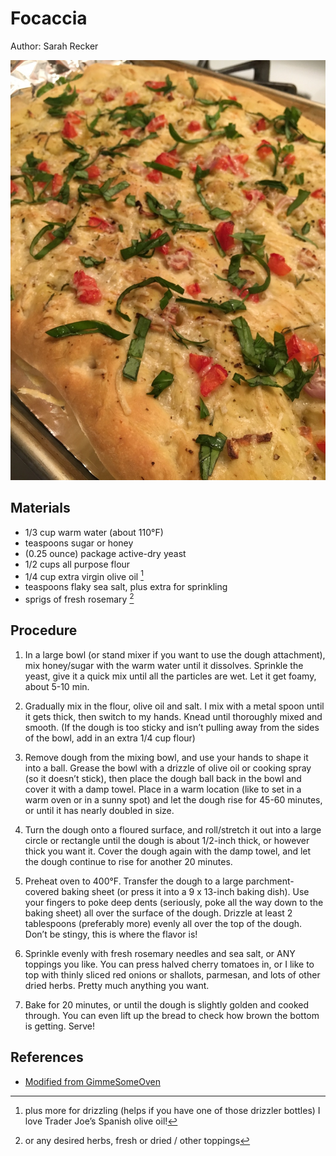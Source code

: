 # Focaccia

Author: Sarah Recker

![](images/focaccia.jpg)

## Materials

- 1/3 cup warm water (about 110°F)
- teaspoons sugar or honey
- (0.25 ounce) package active-dry yeast
- 1/2 cups all purpose flour
- 1/4 cup extra virgin olive oil [^1]
- teaspoons flaky sea salt, plus extra for sprinkling
- sprigs of fresh rosemary [^2]

[^1]: plus more for drizzling (helps if you have one of those drizzler
	bottles) I love Trader Joe’s Spanish olive oil!

[^2]: or any desired herbs, fresh or dried / other toppings

## Procedure

1. In a large bowl (or stand mixer if you want to use the dough
   attachment), mix honey/sugar with the warm water until it
   dissolves. Sprinkle the yeast, give it a quick mix until all the
   particles are wet. Let it get foamy, about 5-10 min.

2. Gradually mix in the flour, olive oil and salt. I mix with a metal
   spoon until it gets thick, then switch to my hands. Knead until
   thoroughly mixed and smooth. (If the dough is too sticky and isn’t
   pulling away from the sides of the bowl, add in an extra 1/4 cup
   flour)

3. Remove dough from the mixing bowl, and use your hands to shape it
   into a ball. Grease the bowl with a drizzle of olive oil or cooking
   spray (so it doesn’t stick), then place the dough ball back in the
   bowl and cover it with a damp towel. Place in a warm location (like
   to set in a warm oven or in a sunny spot) and let the dough rise
   for 45-60 minutes, or until it has nearly doubled in size.

4. Turn the dough onto a floured surface, and roll/stretch it out into
   a large circle or rectangle until the dough is about 1/2-inch
   thick, or however thick you want it.  Cover the dough again with
   the damp towel, and let the dough continue to rise for another 20
   minutes.

5. Preheat oven to 400°F. Transfer the dough to a large
   parchment-covered baking sheet (or press it into a 9 x 13-inch
   baking dish).  Use your fingers to poke deep dents (seriously, poke
   all the way down to the baking sheet) all over the surface of the
   dough.  Drizzle at least 2 tablespoons (preferably more) evenly all
   over the top of the dough. Don’t be stingy, this is where the
   flavor is!

6. Sprinkle evenly with fresh rosemary needles and sea salt, or ANY
   toppings you like. You can press halved cherry tomatoes in, or I
   like to top with thinly sliced red onions or shallots, parmesan,
   and lots of other dried herbs. Pretty much anything you want.

7. Bake for 20 minutes, or until the dough is slightly golden and
   cooked through. You can even lift up the bread to check how brown
   the bottom is getting. Serve!

## References

- [Modified from GimmeSomeOven]

[Modified from GimmeSomeOven]: https://www.gimmesomeoven.com/rosemary-focaccia-bread/
